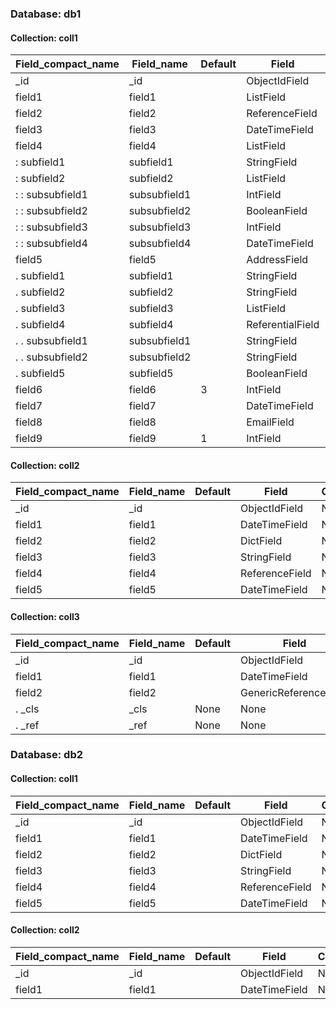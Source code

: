 
### Database: db1
#### Collection: coll1 
|Field_compact_name     |Field_name       |Default     |Field                     |Count     |
|-----------------------|-----------------|------------|--------------------------|----------|
|_id                    |_id              |            |ObjectIdField             |None      |
|field1                 |field1           |            |ListField                 |None      |
|field2                 |field2           |            |ReferenceField            |None      |
|field3                 |field3           |            |DateTimeField             |None      |
|field4                 |field4           |            |ListField                 |None      |
| : subfield1           |subfield1        |            |StringField               |None      |
| : subfield2           |subfield2        |            |ListField                 |None      |
| :  : subsubfield1     |subsubfield1     |            |IntField                  |None      |
| :  : subsubfield2     |subsubfield2     |            |BooleanField              |None      |
| :  : subsubfield3     |subsubfield3     |            |IntField                  |None      |
| :  : subsubfield4     |subsubfield4     |            |DateTimeField             |None      |
|field5                 |field5           |            |AddressField              |None      |
| . subfield1           |subfield1        |            |StringField               |None      |
| . subfield2           |subfield2        |            |StringField               |None      |
| . subfield3           |subfield3        |            |ListField                 |None      |
| . subfield4           |subfield4        |            |ReferentialField          |None      |
| .  . subsubfield1     |subsubfield1     |            |StringField               |None      |
| .  . subsubfield2     |subsubfield2     |            |StringField               |None      |
| . subfield5           |subfield5        |            |BooleanField              |None      |
|field6                 |field6           |3           |IntField                  |None      |
|field7                 |field7           |            |DateTimeField             |None      |
|field8                 |field8           |            |EmailField                |None      |
|field9                 |field9           |1           |IntField                  |None      |

#### Collection: coll2 
|Field_compact_name     |Field_name       |Default     |Field                     |Count     |
|-----------------------|-----------------|------------|--------------------------|----------|
|_id                    |_id              |            |ObjectIdField             |None      |
|field1                 |field1           |            |DateTimeField             |None      |
|field2                 |field2           |            |DictField                 |None      |
|field3                 |field3           |            |StringField               |None      |
|field4                 |field4           |            |ReferenceField            |None      |
|field5                 |field5           |            |DateTimeField             |None      |

#### Collection: coll3 
|Field_compact_name     |Field_name       |Default     |Field                     |Count     |
|-----------------------|-----------------|------------|--------------------------|----------|
|_id                    |_id              |            |ObjectIdField             |None      |
|field1                 |field1           |            |DateTimeField             |None      |
|field2                 |field2           |            |GenericReferenceField     |None      |
| . _cls                |_cls             |None        |None                      |None      |
| . _ref                |_ref             |None        |None                      |None      |


### Database: db2
#### Collection: coll1 
|Field_compact_name     |Field_name       |Default     |Field                     |Count     |
|-----------------------|-----------------|------------|--------------------------|----------|
|_id                    |_id              |            |ObjectIdField             |None      |
|field1                 |field1           |            |DateTimeField             |None      |
|field2                 |field2           |            |DictField                 |None      |
|field3                 |field3           |            |StringField               |None      |
|field4                 |field4           |            |ReferenceField            |None      |
|field5                 |field5           |            |DateTimeField             |None      |

#### Collection: coll2 
|Field_compact_name     |Field_name       |Default     |Field                     |Count     |
|-----------------------|-----------------|------------|--------------------------|----------|
|_id                    |_id              |            |ObjectIdField             |None      |
|field1                 |field1           |            |DateTimeField             |None      |

